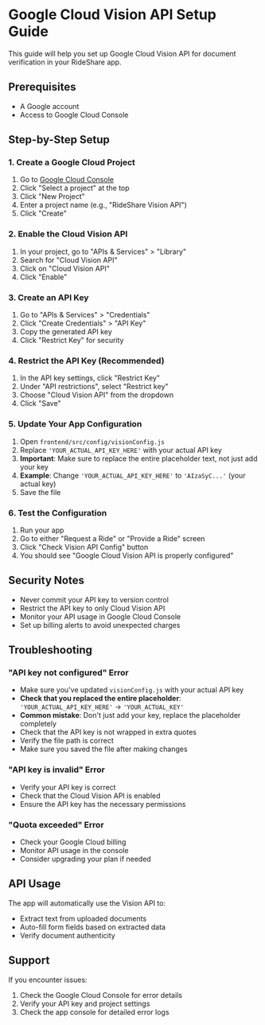 # Google Cloud Vision API Setup Guide

This guide will help you set up Google Cloud Vision API for document verification in your RideShare app.

## Prerequisites
- A Google account
- Access to Google Cloud Console

## Step-by-Step Setup

### 1. Create a Google Cloud Project
1. Go to [Google Cloud Console](https://console.cloud.google.com/)
2. Click "Select a project" at the top
3. Click "New Project"
4. Enter a project name (e.g., "RideShare Vision API")
5. Click "Create"

### 2. Enable the Cloud Vision API
1. In your project, go to "APIs & Services" > "Library"
2. Search for "Cloud Vision API"
3. Click on "Cloud Vision API"
4. Click "Enable"

### 3. Create an API Key
1. Go to "APIs & Services" > "Credentials"
2. Click "Create Credentials" > "API Key"
3. Copy the generated API key
4. Click "Restrict Key" for security

### 4. Restrict the API Key (Recommended)
1. In the API key settings, click "Restrict Key"
2. Under "API restrictions", select "Restrict key"
3. Choose "Cloud Vision API" from the dropdown
4. Click "Save"

### 5. Update Your App Configuration
1. Open `frontend/src/config/visionConfig.js`
2. Replace `'YOUR_ACTUAL_API_KEY_HERE'` with your actual API key
3. **Important**: Make sure to replace the entire placeholder text, not just add your key
4. **Example**: Change `'YOUR_ACTUAL_API_KEY_HERE'` to `'AIzaSyC...'` (your actual key)
5. Save the file

### 6. Test the Configuration
1. Run your app
2. Go to either "Request a Ride" or "Provide a Ride" screen
3. Click "Check Vision API Config" button
4. You should see "Google Cloud Vision API is properly configured"

## Security Notes
- Never commit your API key to version control
- Restrict the API key to only Cloud Vision API
- Monitor your API usage in Google Cloud Console
- Set up billing alerts to avoid unexpected charges

## Troubleshooting

### "API key not configured" Error
- Make sure you've updated `visionConfig.js` with your actual API key
- **Check that you replaced the entire placeholder**: `'YOUR_ACTUAL_API_KEY_HERE'` → `'YOUR_ACTUAL_KEY'`
- **Common mistake**: Don't just add your key, replace the placeholder completely
- Check that the API key is not wrapped in extra quotes
- Verify the file path is correct
- Make sure you saved the file after making changes

### "API key is invalid" Error
- Verify your API key is correct
- Check that the Cloud Vision API is enabled
- Ensure the API key has the necessary permissions

### "Quota exceeded" Error
- Check your Google Cloud billing
- Monitor API usage in the console
- Consider upgrading your plan if needed

## API Usage
The app will automatically use the Vision API to:
- Extract text from uploaded documents
- Auto-fill form fields based on extracted data
- Verify document authenticity

## Support
If you encounter issues:
1. Check the Google Cloud Console for error details
2. Verify your API key and project settings
3. Check the app console for detailed error logs
